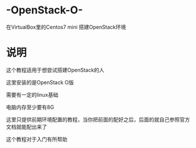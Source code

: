 # -OpenStack-O-
在VirtualBox里的Centos7 mini 搭建OpenStack环境
# 说明

这个教程适用于想尝试搭建OpenStack的人

这里安装的是OpenStack O版

需要有一定的linux基础

电脑内存至少要有8G

这里只提供前期环境配置的教程，当你把前面的配好之后，后面的就自己参照官方文档就能配出来了

这个教程对于入门有所帮助
